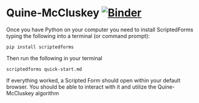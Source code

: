 # Quine-McCluskey [![Binder](https://mybinder.org/badge_logo.svg)](https://mybinder.org/v2/gh/grupoflux/Quine-McCluskey/master)

Once you have Python on your computer you need to install ScriptedForms  typing the following into a terminal (or command prompt):
```
pip install scriptedforms
```

Then run the following in your terminal
```
scriptedforms quick-start.md
```
If everything worked, a Scripted Form should open within your default browser. You should be able to interact with it and utilize the Quine-McCluskey algorithm
